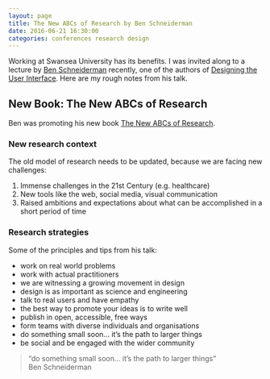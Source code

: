 ```yaml
---
layout: page   
title: The New ABCs of Research by Ben Schneiderman
date: 2016-06-21 16:30:00  
categories: conferences research design
---
```


Working at Swansea University has its benefits. I was invited along to a lecture by [Ben Schneiderman](https://twitter.com/benbendc) recently, one of the authors of [Designing the User Interface](https://www.amazon.co.uk/Designing-User-Interface-Human-Computer-Interaction/dp/0321537351). Here are my rough notes from his talk.

## New Book: The New ABCs of Research

Ben was promoting his new book [The New ABCs of Research](https://global.oup.com/academic/product/the-new-abcs-of-research-9780198758839?cc=gb&lang=en&).

### New research context

The old model of research needs to be updated, because we are facing new challenges:

1. Immense challenges in the 21st Century (e.g. healthcare)
2. New tools like the web, social media, visual communication
3. Raised ambitions and expectations about what can be accomplished in a short period of time

### Research strategies

Some of the principles and tips from his talk:

- work on real world problems
- work with actual practitioners
- we are witnessing a growing movement in design
- design is as important as science and engineering
- talk to real users and have empathy
- the best way to promote your ideas is to write well
- publish in open, accessible, free ways
- form teams with diverse individuals and organisations
- do something small soon… it’s the path to larger things
- be social and be engaged with the wider community

> “do something small soon… it’s the path to larger things”  
Ben Schneiderman
